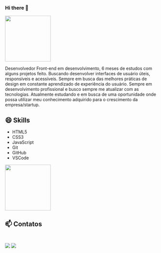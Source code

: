 ### Hi there 👋

<img src="https://media3.giphy.com/media/qgQUggAC3Pfv687qPC/giphy.gif?cid=ecf05e475abe68mff7k1jymd2k8hodzutyfg2ll4wzxujn7w&rid=giphy.gif&ct=g" heigh="150" width="150">

Desenvolvedor Front-end em desenvolvimento, 6 meses de estudos com alguns projetos feito. 
Buscando desenvolver interfaces de usuário úteis, responsíveis e
acessíveis. Sempre em busca das melhores práticas de design em constante aprendizado de
experiência do usuário.
Sempre em desenvolvimento profissional e busco sempre me atualizar com as
tecnologias.
Atualmente estudando e em busca de uma oportunidade onde possa utilizar meu conhecimento adquirido 
para o crescimento da empresa/startup.

## 😄 Skills

<ul>
  <li>HTML5</li>
  <li>CSS3</li>
  <li>JavaScript</li>
  <li>Git</li>
  <li>GitHub</li>
  <li>VSCode</li>
 
</ul>

<img src="https://media4.giphy.com/media/Pm4HpXI62FxF4jfM60/giphy_s.gif" heigh="150" width="150">

 ## 📫 Contatos <br><br>

 [<img src="https://img.shields.io/badge/medium-%2312100E.svg?&style=for-the-badge&logo=medium&logoColor=white" />](https://medium.com/@gabrielmarquesdev10)  [<img src="https://img.shields.io/badge/linkedin-%230077B5.svg?&style=for-the-badge&logo=linkedin&logoColor=white" />](https://www.linkedin.com/in/gabriel-marques-557032144/)
